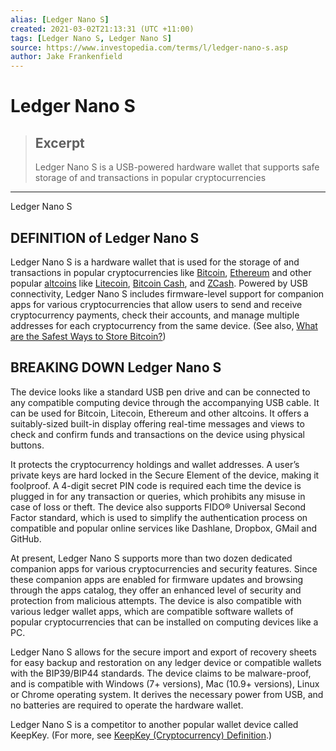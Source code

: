 ```yaml
---
alias: [Ledger Nano S]
created: 2021-03-02T21:13:31 (UTC +11:00)
tags: [Ledger Nano S, Ledger Nano S]
source: https://www.investopedia.com/terms/l/ledger-nano-s.asp
author: Jake Frankenfield
---
```


# Ledger Nano S

> ## Excerpt
> Ledger Nano S is a USB-powered hardware wallet that supports safe storage of and transactions in popular cryptocurrencies

---

Ledger Nano S
## DEFINITION of Ledger Nano S

Ledger Nano S is a hardware wallet that is used for the storage of and transactions in popular cryptocurrencies like [Bitcoin](https://www.investopedia.com/terms/b/bitcoin.asp), [Ethereum](https://www.investopedia.com/terms/e/ethereum.asp) and other popular [altcoins](https://www.investopedia.com/terms/a/altcoin.asp) like [Litecoin](https://www.investopedia.com/terms/l/litecoin.asp), [Bitcoin Cash](https://www.investopedia.com/terms/b/bitcoin-cash.asp), and [ZCash](https://www.investopedia.com/terms/z/zcash.asp). Powered by USB connectivity, Ledger Nano S includes firmware-level support for companion apps for various cryptocurrencies that allow users to send and receive cryptocurrency payments, check their accounts, and manage multiple addresses for each cryptocurrency from the same device. (See also, [What are the Safest Ways to Store Bitcoin?](https://www.investopedia.com/news/bitcoin-safe-storage-cold-wallet/))

## BREAKING DOWN Ledger Nano S

The device looks like a standard USB pen drive and can be connected to any compatible computing device through the accompanying USB cable. It can be used for Bitcoin, Litecoin, Ethereum and other altcoins. It offers a suitably-sized built-in display offering real-time messages and views to check and confirm funds and transactions on the device using physical buttons.

It protects the cryptocurrency holdings and wallet addresses. A user’s private keys are hard locked in the Secure Element of the device, making it foolproof. A 4-digit secret PIN code is required each time the device is plugged in for any transaction or queries, which prohibits any misuse in case of loss or theft. The device also supports FIDO® Universal Second Factor standard, which is used to simplify the authentication process on compatible and popular online services like Dashlane, Dropbox, GMail and GitHub.

At present, Ledger Nano S supports more than two dozen dedicated companion apps for various cryptocurrencies and security features. Since these companion apps are enabled for firmware updates and browsing through the apps catalog, they offer an enhanced level of security and protection from malicious attempts. The device is also compatible with various ledger wallet apps, which are compatible software wallets of popular cryptocurrencies that can be installed on computing devices like a PC.

Ledger Nano S allows for the secure import and export of recovery sheets for easy backup and restoration on any ledger device or compatible wallets with the BIP39/BIP44 standards. The device claims to be malware-proof, and is compatible with Windows (7+ versions), Mac (10.9+ versions), Linux or Chrome operating system. It derives the necessary power from USB, and no batteries are required to operate the hardware wallet.

Ledger Nano S is a competitor to another popular wallet device called KeepKey. (For more, see [KeepKey (Cryptocurrency) Definition](https://www.investopedia.com/terms/c/cryptocurrency.asp).)
